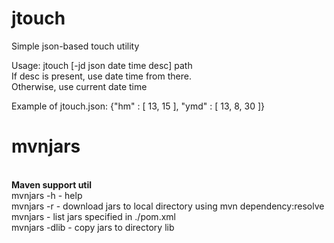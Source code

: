 jtouch
======

Simple json-based touch utility

Usage: jtouch [-jd json date time desc] path
<br>
       If desc is present, use date time from there. 
<br>
       Otherwise, use current date time

Example of jtouch.json: {"hm" : [ 13, 15 ], "ymd" : [ 13, 8, 30 ]}

mvnjars
=======
<br>
<b>Maven support util</b>
<br>
mvnjars -h     - help
<br>
mvnjars -r     - download jars to local directory using mvn dependency:resolve
<br>
mvnjars        - list jars specified in ./pom.xml
<br>
mvnjars -dlib  - copy jars to directory lib 

